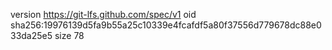 version https://git-lfs.github.com/spec/v1
oid sha256:19976139d5fa9b55a25c10339e4fcafdf5a80f37556d779678dc88e033da25e5
size 78
